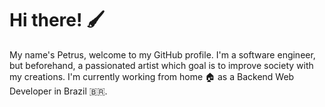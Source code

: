 # Hi there! 🖌️
My name's Petrus, welcome to my GitHub profile. I'm a software engineer, but beforehand, a passionated artist which goal is to improve society with my creations. I'm currently working from home 🏠 as a Backend Web Developer in Brazil 🇧🇷.
